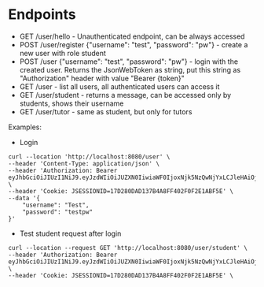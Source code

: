 # Endpoints
- GET /user/hello - Unauthenticated endpoint, can be always accessed
- POST /user/register {"username": "test", "password": "pw"} - create a new user with role student
- POST /user {"username": "test", "password": "pw"} - login with the created user. Returns the JsonWebToken as string, put this string as "Authorization" header with value "Bearer {token}"
- GET /user - list all users, all authenticated users can access it
- GET /user/student - returns a message, can be accessed only by students, shows their username
- GET /user/tutor - same as student, but only for tutors

Examples:
- Login
```
curl --location 'http://localhost:8080/user' \
--header 'Content-Type: application/json' \
--header 'Authorization: Bearer eyJhbGciOiJIUzI1NiJ9.eyJzdWIiOiJUZXN0IiwiaWF0IjoxNjk5NzQwNjYxLCJleHAiOjE2OTk3NDI0NjF9.x1BVmY59LLYmanxpicDWXD2QOvo6Aw1zWL2THgMHswQ' \
--header 'Cookie: JSESSIONID=17D280DAD137B4A8FF402F0F2E1ABF5E' \
--data '{
    "username": "Test",
    "password": "testpw"
}'
```
- Test student request after login
```
curl --location --request GET 'http://localhost:8080/user/student' \
--header 'Authorization: Bearer eyJhbGciOiJIUzI1NiJ9.eyJzdWIiOiJUZXN0IiwiaWF0IjoxNjk5NzQwNjYxLCJleHAiOjE2OTk3NDI0NjF9.x1BVmY59LLYmanxpicDWXD2QOvo6Aw1zWL2THgMHswQ' \
--header 'Cookie: JSESSIONID=17D280DAD137B4A8FF402F0F2E1ABF5E' \
```